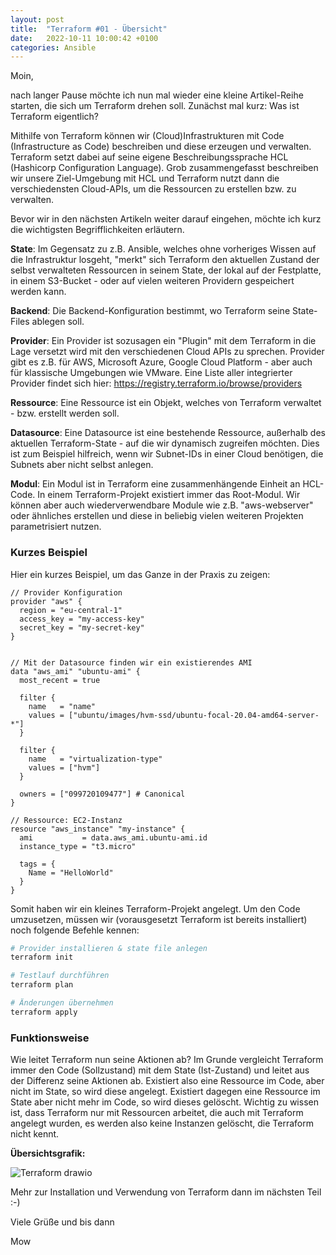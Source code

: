 ```yaml
---
layout: post
title:  "Terraform #01 - Übersicht"
date:   2022-10-11 10:00:42 +0100
categories: Ansible
---
```


Moin,

nach langer Pause möchte ich nun mal wieder eine kleine Artikel-Reihe starten, die sich um Terraform drehen soll. Zunächst mal kurz: Was ist Terraform eigentlich?

Mithilfe von Terraform können wir (Cloud)Infrastrukturen mit Code (Infrastructure as Code) beschreiben und diese erzeugen und verwalten. Terraform setzt dabei auf seine eigene Beschreibungssprache HCL (Hashicorp Configuration Language). Grob zusammengefasst beschreiben wir unsere Ziel-Umgebung mit HCL und Terraform nutzt dann die verschiedensten Cloud-APIs, um die Ressourcen zu erstellen bzw. zu verwalten.

Bevor wir in den nächsten Artikeln weiter darauf eingehen, möchte ich kurz die wichtigsten Begrifflichkeiten erläutern.

<!-- excerpt-end -->

**State**: 
Im Gegensatz zu z.B. Ansible, welches ohne vorheriges Wissen auf die Infrastruktur losgeht, "merkt" sich Terraform den aktuellen Zustand der selbst verwalteten Ressourcen in seinem State, der lokal auf der Festplatte, in einem S3-Bucket - oder auf vielen weiteren Providern gespeichert werden kann.

**Backend**:
Die Backend-Konfiguration bestimmt, wo Terraform seine State-Files ablegen soll.

**Provider**:
Ein Provider ist sozusagen ein "Plugin" mit dem Terraform in die Lage versetzt wird mit den verschiedenen Cloud APIs zu sprechen. Provider gibt es z.B. für AWS, Microsoft Azure, Google Cloud Platform - aber auch für klassische Umgebungen wie VMware. Eine Liste aller integrierter Provider findet sich hier:
https://registry.terraform.io/browse/providers

**Ressource**:
Eine Ressource ist ein Objekt, welches von Terraform verwaltet - bzw. erstellt werden soll. 

**Datasource**:
Eine Datasource ist eine bestehende Ressource, außerhalb des aktuellen Terraform-State - auf die wir dynamisch zugreifen möchten. Dies ist zum Beispiel hilfreich, wenn wir Subnet-IDs in einer Cloud benötigen, die Subnets aber nicht selbst anlegen. 

**Modul**:
Ein Modul ist in Terraform eine zusammenhängende Einheit an HCL-Code. In einem Terraform-Projekt existiert immer das Root-Modul. Wir können aber auch wiederverwendbare Module wie z.B. "aws-webserver" oder ähnliches erstellen und diese in beliebig vielen weiteren Projekten parametrisiert nutzen.

### Kurzes Beispiel
Hier ein kurzes Beispiel, um das Ganze in der Praxis zu zeigen:

```HCL
// Provider Konfiguration
provider "aws" {
  region = "eu-central-1"
  access_key = "my-access-key"
  secret_key = "my-secret-key"
}


// Mit der Datasource finden wir ein existierendes AMI
data "aws_ami" "ubuntu-ami" {
  most_recent = true

  filter {
    name   = "name"
    values = ["ubuntu/images/hvm-ssd/ubuntu-focal-20.04-amd64-server-*"]
  }

  filter {
    name   = "virtualization-type"
    values = ["hvm"]
  }

  owners = ["099720109477"] # Canonical
}

// Ressource: EC2-Instanz
resource "aws_instance" "my-instance" {
  ami           = data.aws_ami.ubuntu-ami.id
  instance_type = "t3.micro"

  tags = {
    Name = "HelloWorld"
  }
}
```

Somit haben wir ein kleines Terraform-Projekt angelegt. Um den Code umzusetzen, müssen wir (vorausgesetzt Terraform ist bereits installiert) noch folgende Befehle kennen:

```bash
# Provider installieren & state file anlegen
terraform init
```
```bash
# Testlauf durchführen 
terraform plan
```
```bash
# Änderungen übernehmen
terraform apply
```

### Funktionsweise

Wie leitet Terraform nun seine Aktionen ab? Im Grunde vergleicht Terraform immer den Code (Sollzustand) mit dem State (Ist-Zustand) und leitet aus der Differenz seine Aktionen ab. Existiert also eine Ressource im Code, aber nicht im State, so wird diese angelegt. Existiert dagegen eine Ressource im State aber nicht mehr im Code, so wird dieses gelöscht. Wichtig zu wissen ist, dass Terraform nur mit Ressourcen arbeitet, die auch mit Terraform angelegt wurden, es werden also keine Instanzen gelöscht, die Terraform nicht kennt.

**Übersichtsgrafik:**

![Terraform drawio](https://user-images.githubusercontent.com/68634232/195308463-d3d56d76-98be-4504-a013-6010f947a3b8.png)


Mehr zur Installation und Verwendung von Terraform dann im nächsten Teil :-)

Viele Grüße und bis dann

Mow
